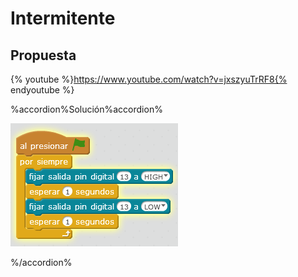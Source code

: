 
# Intermitente

## Propuesta

{% youtube %}https://www.youtube.com/watch?v=jxszyuTrRF8{% endyoutube %}


%accordion%Solución%accordion%

<img src="img/ledintermitente.png" width="268" height="197" />

%/accordion%



